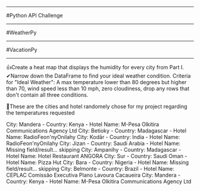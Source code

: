 ***
#Python API Challenge
***
#WeatherPy
***
#VacationPy
***
👍Create a heat map that displays the humidity for every city from Part I.
✔Narrow down the DataFrame to find your ideal weather condition. Criteria for "Ideal Weather": A max temperature lower than 80 degrees but higher than 70, wind speed less than 10 mph, zero cloudiness, drop any rows that don't contain all three conditions.


👀These are the cities and hotel randomely chose for my project regarding the temperatures requested 

City: Mandera - Country: Kenya - Hotel Name: M-Pesa Olkitira Communications Agency Ltd
City: Betioky - Country: Madagascar - Hotel Name: RadioFeon'nyOnilahy
City: Kodār - Country: India - Hotel Name: RadioFeon'nyOnilahy
City: Jizan - Country: Saudi Arabia - Hotel Name: Missing field/result... skipping
City: Ampanihy - Country: Madagascar - Hotel Name: Hotel Restaurant ANGORA
City: Sur - Country: Saudi Oman - Hotel Name: Pizza Hut
City: Bara - Country: Nigeria - Hotel Name: Missing field/result... skipping
City: Belmonte - Country: Brazil - Hotel Name: CEPLAC Comissão Executiva Plano Lavoura Cacaueira
City: Mandera - Country: Kenya - Hotel Name: M-Pesa Olkitira Communications Agency Ltd
